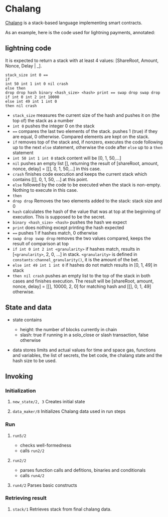 # Chalang

[Chalang](https://github.com/aeternity/chalang) is a stack-based language implementing smart contracts.

As an example, here is the code used for lightning payments, annotated:

## lightning code

It is expected to return a stack with at least 4 values: [ShareRoot, Amount, Nonce, Delay | _].

```
stack_size int 0 ==
if
int 50 int 1 int 0 nil crash
else then
drop drop hash binary <hash_size> <hash> print == swap drop swap drop 
if int 0 int 2 int 10000
else int 49 int 1 int 0
then nil crash
```

*   `stack_size`
    measures the current size of the hash and pushes it on (the top of) the stack as a number
*   `int 0`
    pushes the integer 0 on the stack
*   `==`
    compares the last two elements of the stack. pushes 1 (true) if they are equal, 0 otherwise. Compared elements are kept on the stack.
*   `if`
    removes top of the stack and, if nonzero, executes the code following up to the next `else` statement, otherwise the code after `else` up to a `then` statement
*   `int 50 int 1 int 0`
    stack content will be [0, 1, 50,...]
*   `nil`
    pushes an empty list [], returning the result of [shareRoot, amount, nonce, delay] = [[], 0, 1, 50,...] in this case.
*   `crash`
    finishes code execution and keeps the current stack which contains [[], 0, 1, 50, ...] at this point.
*   `else`
    followed by the code to be executed when the stack is non-empty. Nothing to execute in this case.
*   `then`
*   `drop drop`
    Removes the two elements added to the stack: stack size and 0
*   `hash`
    calculates the hash of the value that was at top at the beginning of execution. This is supposed to be the secret.
*   `binary <hash_size> <hash>`
    pushes the hash we expect
*   `print`
    does nothing except printing the hash expected
*   `==`
    pushes 1 if hashes match, 0 otherwise
*   `swap drop swap drop`
    removes the two values compared, keeps the result of comparison at top
*   `if int 0 int 2 int <granularity>`
    if hashes match, results in [`<granularity>`, 2, 0, ...] in stack. `<granularity>` is defined in `constants:channel_granularity()`, it is the amount of the bet.
*   `else int 49 int 1 int 0`
    if hashes do not match results in [0, 1, 49] in stack
*   `then nil crash`
    pushes an empty list to the top of the stack in both cases and finishes execution. The result will be [shareRoot, amount, nonce, delay] = [[], 10000, 2, 0] for matching hash and [[], 0, 1, 49] otherwise.

## State and data

*   state contains
    *   height: the number of blocks currently in chain
    *   slash:  true if running in a solo_close or slash transaction, false otherwise

*   data
    stores limits and actual values for time and space gas, functions and variables, the list of secrets, the bet code, the chalang state and the hash size to be used.

## Invoking

### Initialization

1.  `new_state/2, 3`
    Creates initial state

2.  `data_maker/8`
    Initializes Chalang data used in run steps

### Run

1.  `run5/2`
    *   checks well-formedness
    *   calls `run2/2`

2.  `run2/2`
    *   parses function calls and defitions, binaries and conditionals
    *   calls `run4/2`

3.  `run4/2`
    Parses basic constructs

### Retrieving result

1.  `stack/1`
    Retrieves stack from final chalang data.

